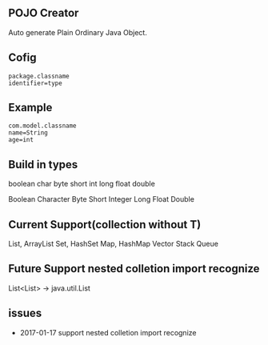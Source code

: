 ## POJO Creator
Auto generate Plain Ordinary Java Object.


## Cofig
```
package.classname
identifier=type
```

## Example
```
com.model.classname
name=String
age=int
```

## Build in types
boolean
char
byte
short
int
long
float
double

Boolean
Character
Byte
Short
Integer
Long
Float
Double

## Current Support(collection without T)
List, ArrayList
Set, HashSet
Map, HashMap
Vector
Stack
Queue

## Future Support nested colletion import recognize
List<List<String>>   -> java.util.List

## issues
- 2017-01-17 support nested colletion import recognize